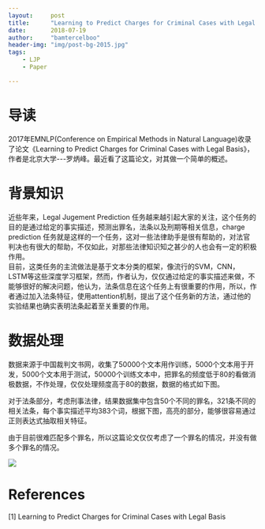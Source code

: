 ```yaml
---
layout:     post
title:      "Learning to Predict Charges for Criminal Cases with Legal Basis"
date:       2018-07-19
author:     "bamtercelboo"
header-img: "img/post-bg-2015.jpg"
tags:
    - LJP
    - Paper

---
```



#  导读  #
2017年EMNLP(Conference on Empirical Methods in Natural Language)收录了论文《Learning to Predict Charges for Criminal Cases with Legal Basis》，作者是北京大学---罗炳峰。最近看了这篇论文，对其做一个简单的概述。


#  背景知识  #
近些年来，Legal Jugement Prediction 任务越来越引起大家的关注，这个任务的目的是通过给定的事实描述，预测出罪名，法条以及刑期等相关信息，charge prediction 任务就是这样的一个任务，这对一些法律助手是很有帮助的，对法官判决也有很大的帮助，不仅如此，对那些法律知识知之甚少的人也会有一定的积极作用。  
目前，这类任务的主流做法是基于文本分类的框架，像流行的SVM，CNN，LSTM等这些深度学习框架，然而，作者认为，仅仅通过给定的事实描述来做，不能够很好的解决问题，他认为，法条信息在这个任务上有很重要的作用，所以，作者通过加入法条特征，使用attention机制，提出了这个任务新的方法，通过他的实验结果也确实表明法条起着至关重要的作用。

#  数据处理  #
数据来源于中国裁判文书网，收集了50000个文本用作训练，5000个文本用于开发，5000个文本用于测试，50000个训练文本中，把罪名的频度低于80的看做消极数据，不作处理，仅仅处理频度高于80的数据，数据的格式如下图。
      
对于法条部分，考虑刑事法律，结果数据集中包含50个不同的罪名，321条不同的相关法条，每个事实描述平均383个词，根据下图，高亮的部分，能够很容易通过正则表达式抽取相关特征。  
  
由于目前很难匹配多个罪名，所以这篇论文仅仅考虑了一个罪名的情况，并没有做多个罪名的情况。


![](https://i.imgur.com/CyiKJvu.png)


# References  #
[1] Learning to Predict Charges for Criminal Cases with Legal Basis
 








